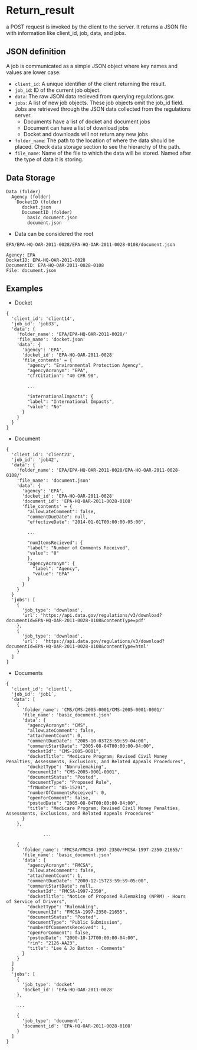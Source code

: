 # Return_result

a POST request is invoked by the client to the server. It returns a JSON file with information like client_id, job, data, and jobs.

## JSON definition

A job is communicated as a simple JSON object where key names and values are lower case:

* `client_id`: A unique identifier of the client returning the result.
* `job_id`: ID of the current job object.
* `data`: The raw JSON data recieved from querying regulations.gov.
* `jobs`: A list of new job objects. These job objects omit the job_id field. Jobs are retrieved through the JSON data collected from the regulations server.
	* Documents have a list of docket and document jobs
  * Document can have a list of download jobs
  * Docket and downloads will not return any new jobs
* `folder_name`: The path to the location of where the data should be placed. Check data storage section to see the hierarchy of the path.
* `file_name`: Name of the file to which the data will be stored. Named after the type of data it is storing.

## Data Storage

```
Data (folder)
  Agency (folder)
    DocketID (folder)
      docket.json
      DocumentID (folder)
        basic_document.json
        document.json
```     
* Data can be considered the root

```
EPA/EPA-HQ-OAR-2011-0028/EPA-HQ-OAR-2011-0028-0108/document.json

Agency: EPA
DocketID: EPA-HQ-OAR-2011-0028
DocumentID: EPA-HQ-OAR-2011-0028-0108
File: document.json
```


## Examples

* Docket
```
{
  'client_id': 'client14',
  'job_id': 'job33',
  'data': {
    'folder_name': 'EPA/EPA-HQ-OAR-2011-0028/'
    'file_name': 'docket.json'
    'data': {
      'agency': 'EPA',
      'docket_id': 'EPA-HQ-OAR-2011-0028'
      'file_contents' = {
        "agency": "Environmental Protection Agency",
        "agencyAcronym": "EPA",
        "cfrCitation": "40 CFR 98",
      
        ...

        "internationalImpacts": {
        "label": "International Impacts",
        "value": "No"
      }
    }
  }
}
```

* Document
```
{
  'client_id': 'client23',
  'job_id': 'job42',
  'data': {
    'folder_name': 'EPA/EPA-HQ-OAR-2011-0028/EPA-HQ-OAR-2011-0028-0108/'
    'file_name': 'document.json'
    'data': {
      'agency': 'EPA',
      'docket_id': 'EPA-HQ-OAR-2011-0028'
      'document_id': 'EPA-HQ-OAR-2011-0028-0108'
      'file_contents' = {
        "allowLateComment": false,
        "commentDueDate": null,
        "effectiveDate": "2014-01-01T00:00:00-05:00",
        
        ...

        "numItemsRecieved": {
        "label": "Number of Comments Received",
        "value": "0"
        },
        "agencyAcronym": {
          "label": "Agency",
          "value": "EPA"
        }
      }
    }
  } 
  'jobs': [
    {
      'job_type': 'download',
      'url': 'https://api.data.gov/regulations/v3/download?documentId=EPA-HQ-OAR-2011-0028-0108&contentType=pdf'
    },
    {
      'job_type': 'download',
      'url':  'https://api.data.gov/regulations/v3/download?documentId=EPA-HQ-OAR-2011-0028-0108&contentType=html'
    }
  ]
}
```

* Documents
```
{
  'client_id': 'client1',
  'job_id': 'job1`,
  'data': [
    {
      'folder_name': 'CMS/CMS-2005-0001/CMS-2005-0001-0001/'
      'file_name': 'basic_document.json'
      'data': {
        "agencyAcronym": "CMS",
        "allowLateComment": false,
        "attachmentCount": 0,
        "commentDueDate": "2005-10-03T23:59:59-04:00",
        "commentStartDate": "2005-08-04T00:00:00-04:00",
        "docketId": "CMS-2005-0001",
        "docketTitle": "Medicare Program; Revised Civil Money Penalties, Assessments, Exclusions, and Related Appeals Procedures",
        "docketType": "Nonrulemaking",
        "documentId": "CMS-2005-0001-0001",
        "documentStatus": "Posted",
        "documentType": "Proposed Rule",
        "frNumber": "05-15291",
        "numberOfCommentsReceived": 0,
        "openForComment": false,
        "postedDate": "2005-08-04T00:00:00-04:00",
        "title": "Medicare Program; Revised Civil Money Penalties, Assessments, Exclusions, and Related Appeals Procedures"
      }
    },
    
              ...

    {
      'folder_name': 'FMCSA/FMCSA-1997-2350/FMCSA-1997-2350-21655/'
      'file_name': 'basic_document.json'
      'data': {
        "agencyAcronym": "FMCSA",
        "allowLateComment": false,
        "attachmentCount": 1,
        "commentDueDate": "2000-12-15T23:59:59-05:00",
        "commentStartDate": null,
        "docketId": "FMCSA-1997-2350",
        "docketTitle": "Notice of Proposed Rulemaking (NPRM) - Hours of Service of Drivers",
        "docketType": "Rulemaking",
        "documentId": "FMCSA-1997-2350-21655",
        "documentStatus": "Posted",
        "documentType": "Public Submission",
        "numberOfCommentsReceived": 1,
        "openForComment": false,
        "postedDate": "2000-10-17T00:00:00-04:00",
        "rin": "2126-AA23",
        "title": "Lee & Jo Batton - Comments"
      }
    }
  ]
  }
  'jobs': [
    {
      'job_type': 'docket'
      'docket_id': 'EPA-HQ-OAR-2011-0028'
    },
    
    ...

    {
      'job_type': 'document',
      'document_id': 'EPA-HQ-OAR-2011-0028-0108'
    }
  ]
}
```
